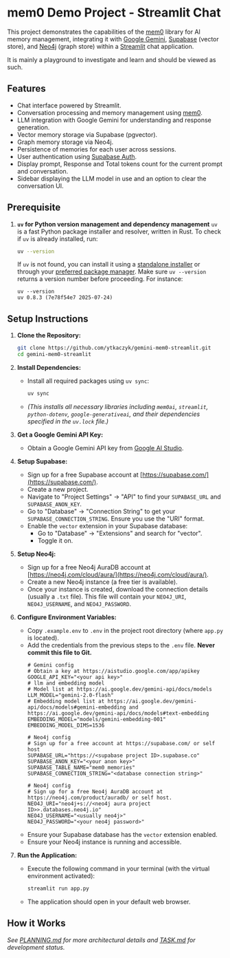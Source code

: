 # mem0 Demo Project - Streamlit Chat

This project demonstrates the capabilities of the [mem0](https://mem0.ai/) library for AI memory management, integrating it with [Google Gemini](https://aistudio.google.com/), [Supabase](https://streamlit.io/) (vector store), and [Neo4j](https://neo4j.com/) (graph store) within a [Streamlit](https://streamlit.io/) chat application.

It is mainly a playground to investigate and learn and should be viewed as such.

## Features

*   Chat interface powered by Streamlit.
*   Conversation processing and memory management using [mem0](https://mem0.ai/).
*   LLM integration with Google Gemini for understanding and response generation.
*   Vector memory storage via Supabase (pgvector).
*   Graph memory storage via Neo4j.
*   Persistence of memories for each user across sessions.
*   User authentication using [Supabase Auth](https://supabase.com/docs/guides/auth).
*   Display prompt, Response and Total tokens count for the current prompt and conversation.
*   Sidebar displaying the LLM model in use and an option to clear the conversation UI.

## Prerequisite
1.  **`uv` for Python version management and dependency management**
    `uv` is a fast Python package installer and resolver, written in Rust.
    To check if `uv` is already installed, run:
    ```bash
    uv --version
    ```
    If `uv` is not found, you can install it using a [standalone installer](https://docs.astral.sh/uv/getting-started/installation/#standalone-installer) or through your [preferred package manager](https://docs.astral.sh/uv/getting-started/installation/#pypi). Make sure `uv --version` returns a version number before proceeding. For instance:
    ```
    uv --version
    uv 0.8.3 (7e78f54e7 2025-07-24)
    ```

## Setup Instructions

1.  **Clone the Repository:**
    ```bash
    git clone https://github.com/ytkaczyk/gemini-mem0-streamlit.git
    cd gemini-mem0-streamlit
    ```

2.  **Install Dependencies:**
    *   Install all required packages using `uv sync`:
        ```bash
        uv sync
        ```
    *   *(This installs all necessary libraries including `mem0ai`, `streamlit`, `python-dotenv`, `google-generativeai`, and their dependencies specified in the `uv.lock` file.)*

3.  **Get a Google Gemini API Key:**
    *   Obtain a Google Gemini API key from [Google AI Studio](https://aistudio.google.com/app/apikey).

4.  **Setup Supabase:**
    *   Sign up for a free Supabase account at [https://supabase.com/](https://supabase.com/).
    *   Create a new project.
    *   Navigate to "Project Settings" -> "API" to find your `SUPABASE_URL` and `SUPABASE_ANON_KEY`.
    *   Go to "Database" -> "Connection String" to get your `SUPABASE_CONNECTION_STRING`. Ensure you use the "URI" format.
    *   Enable the `vector` extension in your Supabase database:
        *   Go to "Database" -> "Extensions" and search for "vector".
        *   Toggle it on.

5.  **Setup Neo4j:**
    *   Sign up for a free Neo4j AuraDB account at [https://neo4j.com/cloud/aura/](https://neo4j.com/cloud/aura/).
    *   Create a new Neo4j instance (a free tier is available).
    *   Once your instance is created, download the connection details (usually a `.txt` file). This file will contain your `NEO4J_URI`, `NEO4J_USERNAME`, and `NEO4J_PASSWORD`.

6.  **Configure Environment Variables:**
    *   Copy `.example.env` to `.env` in the project root directory (where `app.py` is located).
    *   Add the credentials from the previous steps to the `.env` file. **Never commit this file to Git.**
        ```dotenv
        # Gemini config
        # Obtain a key at https://aistudio.google.com/app/apikey
        GOOGLE_API_KEY="<your api key>"
        # llm and embedding model
        # Model list at https://ai.google.dev/gemini-api/docs/models
        LLM_MODEL="gemini-2.0-flash"
        # Embedding model list at https://ai.google.dev/gemini-api/docs/models#gemini-embedding and https://ai.google.dev/gemini-api/docs/models#text-embedding
        EMBEDDING_MODEL="models/gemini-embedding-001"
        EMBEDDING_MODEL_DIMS=1536

        # Neo4j config
        # Sign up for a free account at https://supabase.com/ or self host
        SUPABASE_URL="https://<supabase project ID>.supabase.co"
        SUPABASE_ANON_KEY="<your anon key>"
        SUPABASE_TABLE_NAME="mem0_memories"
        SUPABASE_CONNECTION_STRING="<database connection string>"

        # Neo4j config
        # Sign up for a free Neo4j AuraDB account at https://neo4j.com/product/auradb/ or self host. 
        NEO4J_URI="neo4j+s://<neo4j aura project ID>>.databases.neo4j.io" 
        NEO4J_USERNAME="<usually neo4j>"
        NEO4J_PASSWORD="<your neo4j password>"
        ```
    *   Ensure your Supabase database has the `vector` extension enabled.
    *   Ensure your Neo4j instance is running and accessible.

7.  **Run the Application:**
    *   Execute the following command in your terminal (with the virtual environment activated):
        ```bash
        streamlit run app.py
        ```
    *   The application should open in your default web browser.

## How it Works

*See [PLANNING.md](planning.md) for more architectural details and [TASK.md](task.md) for development status.*
